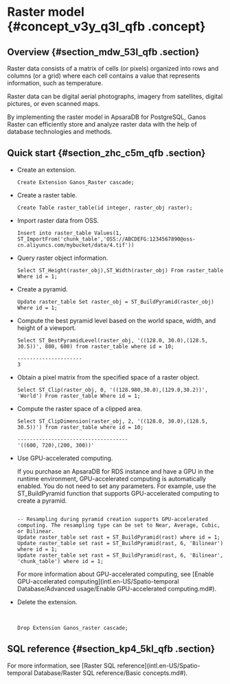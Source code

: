 # Raster model {#concept_v3y_q3l_qfb .concept}

## Overview {#section_mdw_53l_qfb .section}

Raster data consists of a matrix of cells \(or pixels\) organized into rows and columns \(or a grid\) where each cell contains a value that represents information, such as temperature.

Raster data can be digital aerial photographs, imagery from satellites, digital pictures, or even scanned maps.

By implementing the raster model in ApsaraDB for PostgreSQL, Ganos Raster can efficiently store and analyze raster data with the help of database technologies and methods.

## Quick start {#section_zhc_c5m_qfb .section}

-   Create an extension.

    ``` {#codeblock_ypv_h7n_7qz}
    Create Extension Ganos_Raster cascade;
    ```

-   Create a raster table.

    ``` {#codeblock_5ll_3co_f4c}
    Create Table raster_table(id integer, raster_obj raster);
    ```

-   Import raster data from OSS.

    ``` {#codeblock_hys_rfn_oc7}
    Insert into raster_table Values(1, ST_ImportFrom('chunk_table','OSS://ABCDEFG:1234567890@oss-cn.aliyuncs.com/mybucket/data/4.tif'))
    ```

-   Query raster object information.

    ``` {#codeblock_l79_3y6_p2o}
    Select ST_Height(raster_obj),ST_Width(raster_obj) From raster_table Where id = 1;
    ```

-   Create a pyramid.

    ``` {#codeblock_7pd_ssm_72r}
    Update raster_table Set raster_obj = ST_BuildPyramid(raster_obj) Where id = 1;
    ```

-   Compute the best pyramid level based on the world space, width, and height of a viewport.

    ``` {#codeblock_jti_9ak_gqm}
    Select ST_BestPyramidLevel(raster_obj, '((128.0, 30.0),(128.5, 30.5))', 800, 600) from raster_table where id = 10;
    
    ---------------------
    3
    ```

-   Obtain a pixel matrix from the specified space of a raster object.

    ``` {#codeblock_7hs_3kn_r72}
    Select ST_Clip(raster_obj, 0, '((128.980,30.0),(129.0,30.2))', 'World') From raster_table Where id = 1;
    ```

-   Compute the raster space of a clipped area.

    ``` {#codeblock_rgn_0bq_odk}
    Select ST_ClipDimension(raster_obj, 2, '((128.0, 30.0),(128.5, 30.5))') from raster_table where id = 10;
    
    ------------------------------------
    '((600, 720),(200, 300))'
    ```

-   Use GPU-accelerated computing.

    If you purchase an ApsaraDB for RDS instance and have a GPU in the runtime environment, GPU-accelerated computing is automatically enabled. You do not need to set any parameters. For example, use the ST\_BuildPyramid function that supports GPU-accelerated computing to create a pyramid.

    ``` {#codeblock_v8a_722_l7g}
    
    -- Resampling during pyramid creation supports GPU-accelerated computing. The resampling type can be set to Near, Average, Cubic, or Bilinear.
    Update raster_table set rast = ST_BuildPyramid(rast) where id = 1;
    Update raster_table set rast = ST_BuildPyramid(rast, 6, 'Bilinear') where id = 1;
    Update raster_table set rast = ST_BuildPyramid(rast, 6, 'Bilinear', 'chunk_table') where id = 1;
    ```

    For more information about GPU-accelerated computing, see [Enable GPU-accelerated computing](intl.en-US/Spatio-temporal Database/Advanced usage/Enable GPU-accelerated computing.md#).

-   Delete the extension.

    ​

    ``` {#codeblock_3ax_ft1_tjn}
    Drop Extension Ganos_raster cascade;
    ```


## SQL reference {#section_kp4_5kl_qfb .section}

For more information, see [Raster SQL reference](intl.en-US/Spatio-temporal Database/Raster SQL reference/Basic concepts.md#).

